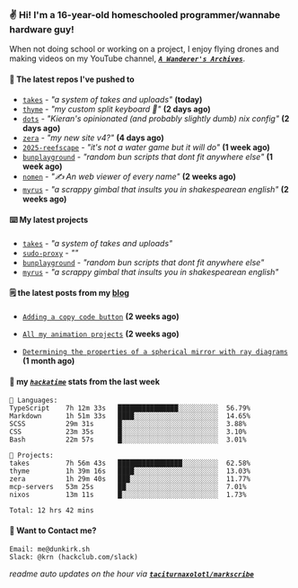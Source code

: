 ### ✌️ Hi! I'm a 16-year-old homeschooled programmer/wannabe hardware guy!

When not doing school or working on a project, I enjoy flying drones and making videos on my YouTube channel, [**_`A Wanderer's Archives`_**](https://youtube.com/@wanderer.archives).

#### 👷 The latest repos I've pushed to

- [`takes`](https://github.com/taciturnaxolotl/takes) - _"a system of takes and uploads"_ **(today)**
- [`thyme`](https://github.com/taciturnaxolotl/thyme) - _"my custom split keyboard 🫶"_ **(2 days ago)**
- [`dots`](https://github.com/taciturnaxolotl/dots) - _"Kieran's opinionated (and probably slightly dumb) nix config"_ **(2 days ago)**
- [`zera`](https://github.com/taciturnaxolotl/zera) - _"my new site v4?"_ **(4 days ago)**
- [`2025-reefscape`](https://github.com/df1317/2025-reefscape) - _"it's not a water game but it will do"_ **(1 week ago)**
- [`bunplayground`](https://github.com/taciturnaxolotl/bunplayground) - _"random bun scripts that dont fit anywhere else"_ **(1 week ago)**
- [`nomen`](https://github.com/aramshiva/nomen) - _"✍️ An web viewer of every name"_ **(2 weeks ago)**
- [`myrus`](https://github.com/taciturnaxolotl/myrus) - _"a scrappy gimbal that insults you in shakespearean english"_ **(2 weeks ago)**

#### ⌨️ My latest projects

- [`takes`](https://github.com/taciturnaxolotl/takes) - _"a system of takes and uploads"_
- [`sudo-proxy`](https://github.com/taciturnaxolotl/sudo-proxy) - _""_
- [`bunplayground`](https://github.com/taciturnaxolotl/bunplayground) - _"random bun scripts that dont fit anywhere else"_
- [`myrus`](https://github.com/taciturnaxolotl/myrus) - _"a scrappy gimbal that insults you in shakespearean english"_

#### 🗒️ the latest posts from my [blog](https://dunkirk.sh)

- [`Adding a copy code button`](https://dunkirk.sh/blog/adding-a-copy-button/) **(2 weeks ago)**

- [`All my animation projects`](https://dunkirk.sh/blog/my-animations/) **(2 weeks ago)**

- [`Determining the properties of a spherical mirror with ray diagrams`](https://dunkirk.sh/blog/spherical-ray-diagrams/) **(1 month ago)**



#### 📡 my [_`hackatime`_](https://waka.hackclub.com) stats from the last week

```text
💾 Languages:
TypeScript    7h 12m 33s   ███████████████░░░░░░░░░░  56.79%
Markdown      1h 51m 33s   ████░░░░░░░░░░░░░░░░░░░░░  14.65%
SCSS          29m 31s      █░░░░░░░░░░░░░░░░░░░░░░░░  3.88%
CSS           23m 35s      █░░░░░░░░░░░░░░░░░░░░░░░░  3.10%
Bash          22m 57s      █░░░░░░░░░░░░░░░░░░░░░░░░  3.01%

💼 Projects:
takes         7h 56m 43s   ████████████████░░░░░░░░░  62.58%
thyme         1h 39m 16s   ████░░░░░░░░░░░░░░░░░░░░░  13.03%
zera          1h 29m 40s   ███░░░░░░░░░░░░░░░░░░░░░░  11.77%
mcp-servers   53m 25s      ██░░░░░░░░░░░░░░░░░░░░░░░  7.01%
nixos         13m 11s      █░░░░░░░░░░░░░░░░░░░░░░░░  1.73%

Total: 12 hrs 42 mins
```

#### 📮 Want to Contact me?

```text
Email: me@dunkirk.sh
Slack: @krn (hackclub.com/slack)
```

_readme auto updates on the hour via [**`taciturnaxolotl/markscribe`**](https://github.com/taciturnaxolotl/markscribe)_
